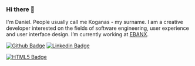 ### Hi there 👋

I'm Daniel. People usually call me Koganas - my surname. I am a creative developer interested on the fields of software engineering, user experience and user interface design. I’m currently working at [EBANX](https://github.com/ebanx).


[![Github Badge](https://img.shields.io/badge/-Github-000?style=for-the-badge&logo=Github&logoColor=white&link=https://github.com/koganas)](https://github.com/koganas)
[![Linkedin Badge](https://img.shields.io/badge/-LinkedIn-blue?style=for-the-badge&logo=Linkedin&logoColor=white&link=https://www.linkedin.com/in/koganas/)](https://www.linkedin.com/in/koganas/)


[![HTML5 Badge](https://img.shields.io/badge/-transparent?style=for-the-badge&logo=HTML5&logoColor=E34F26&logoWidth=50&link=https://developer.mozilla.org/pt-BR/docs/Web/HTML/HTML5)](https://developer.mozilla.org/pt-BR/docs/Web/HTML/HTML5)

<!--

- 🔭 I’m currently working on ...
- 🌱 I’m currently learning ...
- 👯 I’m looking to collaborate on ...
- 🤔 I’m looking for help with ...
- 💬 Ask me about ...
- 📫 How to reach me: ...
- 😄 Pronouns: ...
- ⚡ Fun fact: ...
-->
